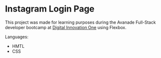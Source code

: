 # Instagram Login Page



This project was made for learning purposes during the Avanade Full-Stack developer bootcamp at [Digital Innovation One](https://digitalinnovation.one) using Flexbox.



Languages:

- HMTL
- CSS

